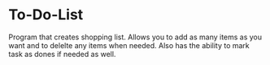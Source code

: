 # To-Do-List
Program that creates shopping list. Allows you to add as many items as you want and to delelte any items when needed. Also has the ability to mark task as dones if needed as well.
